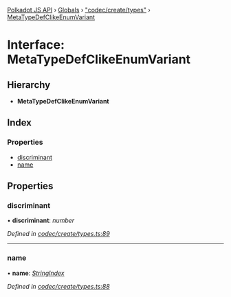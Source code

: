 [Polkadot JS API](../README.md) › [Globals](../globals.md) › ["codec/create/types"](../modules/_codec_create_types_.md) › [MetaTypeDefClikeEnumVariant](_codec_create_types_.metatypedefclikeenumvariant.md)

# Interface: MetaTypeDefClikeEnumVariant

## Hierarchy

* **MetaTypeDefClikeEnumVariant**

## Index

### Properties

* [discriminant](_codec_create_types_.metatypedefclikeenumvariant.md#discriminant)
* [name](_codec_create_types_.metatypedefclikeenumvariant.md#name)

## Properties

###  discriminant

• **discriminant**: *number*

*Defined in [codec/create/types.ts:89](https://github.com/polkadot-js/api/blob/9086592252/packages/types/src/codec/create/types.ts#L89)*

___

###  name

• **name**: *[StringIndex](../modules/_codec_create_types_.md#stringindex)*

*Defined in [codec/create/types.ts:88](https://github.com/polkadot-js/api/blob/9086592252/packages/types/src/codec/create/types.ts#L88)*
